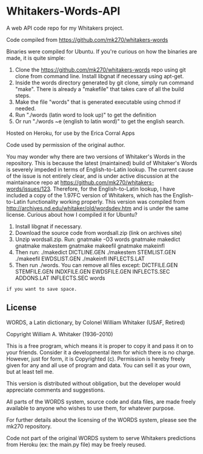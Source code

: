 # Whitakers-Words-API
A web API code repo for my Whitakers project.


Code compiled from https://github.com/mk270/whitakers-words


Binaries were compiled for Ubuntu. If you're curious on how the binaries are made, it is quite simple:
  1. Clone the https://github.com/mk270/whitakers-words repo using git clone from command line. Install libgnat if necessary using apt-get.
  2. Inside the words directory generated by git clone, simply run command "make". There is already a "makefile" that takes care of all the build steps.
  3. Make the file "words" that is generated executable using chmod if needed.
  4. Run "./words (latin word to look up)" to get the definition
  5. Or run "./words ~e (english to latin word)" to get the english search. 

Hosted on Heroku, for use by the Erica Corral Apps

Code used by permission of the original author.


You may wonder why there are two versions of Whitaker's Words in the repository. This is because the latest (maintained) build of Whitaker's Words is severely impeded in terms of English-to-Latin lookup. The current cause of the issue is not entirely clear, and is under active discussion at the maintainance repo at https://github.com/mk270/whitakers-words/issues/123. Therefore, for the English-to-Latin lookup, I have included a copy of the 1.97FC version of Whitakers, which has the English-to-Latin functionality working properly. This version was compiled from http://archives.nd.edu/whitaker/old/wordsdev.htm and is under the same license. Curious about how I compiled it for Ubuntu?
  1. Install libgnat if necessary.
  2. Download the source code from wordsall.zip (link on archives site)
  3. Unzip wordsall.zip. Run:
      gnatmake -O3 words
      gnatmake makedict
      gnatmake makestem
      gnatmake makeefil
      gnatmake makeinfl
  4. Then run:
      ./makedict DICTLINE.GEN
      ./makestem STEMLIST.GEN
      ./makeefil EWDSLIST.GEN
      ./makeinfl INFLECTS.LAT
  5. Then run ./words. You can remove all files except:
    DICTFILE.GEN
    STEMFILE.GEN
    INDXFILE.GEN
    EWDSFILE.GEN
    INFLECTS.SEC
    ADDONS.LAT
    INFLECTS.SEC
    words

    if you want to save space.



## License
WORDS, a Latin dictionary, by Colonel William Whitaker (USAF, Retired)

Copyright William A. Whitaker (1936–2010)

This is a free program, which means it is proper to copy it and pass it on to your friends. Consider it a developmental item for which there is no charge. However, just for form, it is Copyrighted (c). Permission is hereby freely given for any and all use of program and data. You can sell it as your own, but at least tell me.

This version is distributed without obligation, but the developer would appreciate comments and suggestions.

All parts of the WORDS system, source code and data files, are made freely available to anyone who wishes to use them, for whatever purpose. 

For further details about the licensing of the WORDS system, please see the mk270 repository.

Code not part of the original WORDS system to serve Whitakers predictions from Heroku (ex: the main.py file) may be freely reused.
